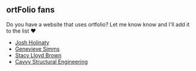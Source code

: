 ## ortFolio fans

Do you have a website that uses ortfolio? Let me know know and I'll add it to the list :heart:

* [Josh Holinaty](https://www.holinaty.com)
* [Genevieve Simms](https://www.genevievesimms.ca)
* [Stacy Lloyd Brown](https://www.genevievesimms.ca)
* [Cavvy Structural Engineering](https://www.cavvystructural.ca/)
